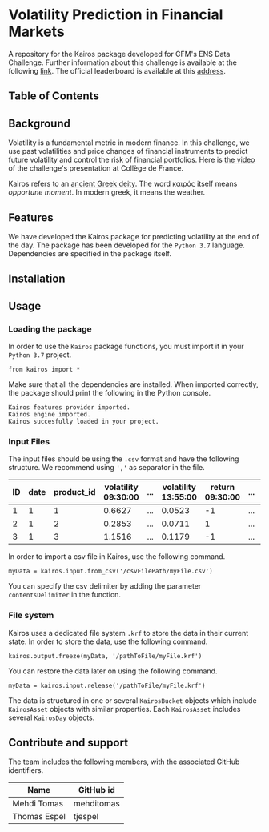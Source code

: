 # Volatility Prediction in Financial Markets
A repository for the Kairos package developed for CFM's ENS Data Challenge. Further information about this challenge is available at the following [link](https://challengedata.ens.fr/en/challenge/34/volatility_prediction_in_financial_markets.html). The official leaderboard is available at this [address](http://datachallenge.cfm.fr).

## Table of Contents

## Background
Volatility is a fundamental metric in modern finance. In this challenge, we use past volatilities and price changes of financial instruments to predict future volatility and control the risk of financial portfolios.
Here is [the video](https://www.college-de-france.fr/site/stephane-mallat/Prediction-de-volatilite-de-marches-financiers-par-CFM.htm) of the challenge's presentation at Collège de France.

Kairos refers to an [ancient Greek deity](https://en.wikipedia.org/wiki/Kairos). The word καιρός itself means *opportune moment*. In modern greek, it means the weather.

## Features

We have developed the Kairos package for predicting volatility at the end of the day. The package has been developed for the `Python 3.7` language. Dependencies are specified in the package itself.

## Installation

## Usage

### Loading the package

In order to use the `Kairos` package functions, you must import it in your `Python 3.7` project.
```
from kairos import *
```
Make sure that all the dependencies are installed. When imported correctly, the package should print the following in the Python console.
```
Kairos features provider imported.
Kairos engine imported.
Kairos succesfully loaded in your project.
```

### Input Files
The input files should be using the `.csv` format and have the following structure. We recommend using `','` as separator in the file.

|ID|date|product_id|volatility 09:30:00|...|volatility 13:55:00|return 09:30:00|...|return 13:55:00|
|---|---|---|---|---|---|---|---|---|
|1|1|1|0.6627|...|0.0523|-1|...|-1|
|2|1|2|0.2853|...|0.0711|1|...|-1|
|3|1|3|1.1516|...|0.1179|-1|...|1|

In order to import a csv file in Kairos, use the following command.
```
myData = kairos.input.from_csv('/csvFilePath/myFile.csv')
```
You can specify the csv delimiter by adding the parameter `contentsDelimiter` in the function.

### File system
Kairos uses a dedicated file system `.krf` to store the data in their current state. In order to store the data, use the following command.
```
kairos.output.freeze(myData, '/pathToFile/myFile.krf')
```
You can restore the data later on using the following command.
```
myData = kairos.input.release('/pathToFile/myFile.krf')
```

The data is structured in one or several `KairosBucket` objects which include `KairosAsset` objects with similar properties. Each `KairosAsset` includes several `KairosDay` objects.

## Contribute and support

The team includes the following members, with the associated GitHub identifiers.

| Name | GitHub id |
| --- | --- |
|Mehdi Tomas|mehditomas|
|Thomas Espel|tjespel|
